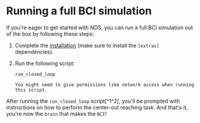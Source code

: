 # Running a full BCI simulation

If you're eager to get started with NDS, you can run a full BCI simulation out of the box by following these steps:

1. Complete the [installation](installation.md) (make sure to install the `[extras]` dependencies).

1. Run the following script:
   ```
   run_closed_loop
   ```
   ```{note}
   You might need to give permissions like network access when running this script.
   ```

After running the `run_closed_loop` script[^1^2], you'll be prompted with instructions on how to perform the center-out reaching task. And that's it, you're now the `brain` that makes the `BCI`!

[^1]: This script automates running the [`center_out_reach` task](tasks.md#provided-task) that is used to generate behavior data, the [encoder](encoder.md) to consume and generate spiking rates, the [ephys_generator](ephys_generator.md) to transform the spiking rates into electrophysiology data, and the [decoder](decoders.md) to transform electrophysiology data back into decoded behavior.
[^2]: You can specify different settings YAML for each running module. You can use `--ndv-settings-path` to specify where the settings
file is for the NDV modules (encoder and ephys_generator); `--decoder-settings-path` to specify the settings file for the decoder; and
`--task-settings-path` for the task module (center_out_reach).
